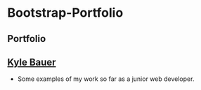# Bootstrap-Portfolio
## Portfolio

## [Kyle Bauer](https://kylecom2000.github.io/MainPortfolio/)

* Some examples of my work so far as a junior web developer.
